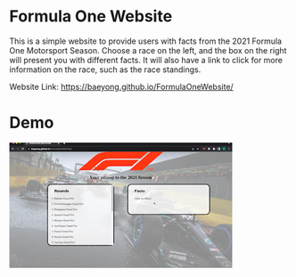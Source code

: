 # Formula One Website

This is a simple website to provide users with facts from the 2021 Formula One Motorsport Season. Choose a race on the left, and the box on the right will present you with different facts. It will also have a link to click for more information on the race, such as the race standings.

Website Link: https://baeyong.github.io/FormulaOneWebsite/

# Demo

![Demo](/pictures/Website_Demo_AdobeExpress.gif)
